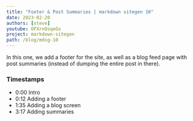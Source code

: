 ```yaml
---
title: "Footer & Post Summaries | markdown sitegen 10"
date: 2023-02-20
authors: [steve]
youtube: OFXrnOsqeGs
project: markdown-sitegen
path: /blog/mdsg-10
---
```


<YouTubePlayer youtubeLink={frontmatter.youtube} />

In this one, we add a footer for the site, as well as a blog feed page with post summaries (instead of dumping the entire post in there).

<!-- truncate -->

### Timestamps

- 0:00 Intro
- 0:12 Adding a footer
- 1:35 Adding a blog screen
- 3:17 Adding summaries
